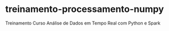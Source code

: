# treinamento-processamento-numpy
Treinamento Curso Análise de Dados em Tempo Real com Python e Spark

